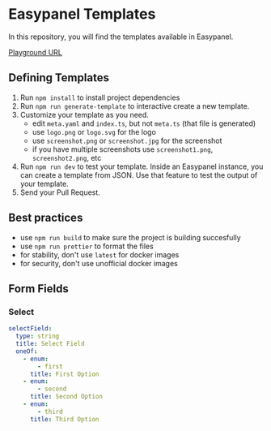 # Easypanel Templates

In this repository, you will find the templates available in Easypanel.

[Playground URL](https://easypanel-templates.netlify.app/)

## Defining Templates

1. Run `npm install` to install project dependencies
2. Run `npm run generate-template` to interactive create a new template.
3. Customize your template as you need.
   - edit `meta.yaml` and `index.ts`, but not `meta.ts` (that file is generated)
   - use `logo.png` or `logo.svg` for the logo
   - use `screenshot.png` or `screenshot.jpg` for the screenshot
   - if you have multiple screenshots use `screenshot1.png`, `screenshot2.png`, etc
4. Run `npm run dev` to test your template. Inside an Easypanel instance, you can create a template from JSON. Use that feature to test the output of your template.
5. Send your Pull Request.

## Best practices

- use `npm run build` to make sure the project is building succesfully
- use `npm run prettier` to format the files
- for stability, don't use `latest` for docker images
- for security, don't use unofficial docker images

## Form Fields

### Select

```yaml
selectField:
  type: string
  title: Select Field
  oneOf:
    - enum:
        - first
      title: First Option
    - enum:
        - second
      title: Second Option
    - enum:
        - third
      title: Third Option
```
